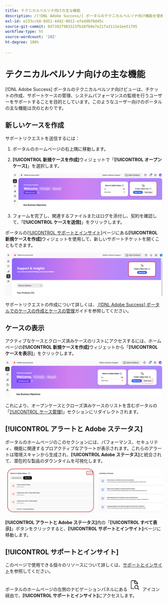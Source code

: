 ```yaml
---
title: テクニカルペルソナ向けの主な機能
description: /[!DNL Adobe Success/] ポータルのテクニカルペルソナ向け機能を使用すると、ユーザーはサポートケースを作成、管理し、システムパフォーマンスを監視し、セキュリティと機能に関連するアラートを追跡できます。
exl-id: e233ccb8-8d51-4d42-9812-efedd070d45c
source-git-commit: 0d7392f983323fb18fb9e7e21fa3111e1ee51795
workflow-type: ht
source-wordcount: '283'
ht-degree: 100%

---
```


# テクニカルペルソナ向けの主な機能

[!DNL Adobe Success] ポータルのテクニカルペルソナ向けビューは、チケットの作成、サポートケースの管理、システムパフォーマンスの監視を行うユーザーをサポートすることを目的としています。このようなユーザー向けのポータルの主な機能は次のとおりです。

## 新しいケースを作成

サポートリクエストを送信するには：

1. ポータルのホームページの右上隅に移動します。
1. **[!UICONTROL 新規ケースを作成]**&#x200B;ウィジェットで「**[!UICONTROL オープンケース]**」を選択します。

   ![新規ケースを作成](/help/adobe-success-portal/assets/technical-persona-create-case.png)

1. フォームを完了し、関連するファイルまたはログを添付し、契約を確認して、「**[!UICONTROL ケースを送信]**」をクリックします。

ポータルの[[!UICONTROL サポートとインサイト]](/help/adobe-success-portal/technical-persona/support-and-insights/support-and-insights-overview.md)ページにある&#x200B;**[!UICONTROL 新規ケースを作成]**&#x200B;ウィジェットを使用して、新しいサポートチケットを開くこともできます。

![「サポートとインサイト」タブからのケースの作成](/help/adobe-success-portal/assets/create-case-from-support-and-insights.png)

サポートリクエストの作成について詳しくは、[ [!DNL Adobe Success]  ポータルでのケースの作成とケースの管理](/help/adobe-success-portal/technical-persona/support-and-insights/create-and-manage-cases-in-the-adobe-success-portal.md)ガイドを参照してください。

## ケースの表示

アクティブなケースとクローズ済みケースのリストにアクセスするには、ホームページの&#x200B;**[!UICONTROL 新規ケースを作成]**&#x200B;ウィジェットから「**[!UICONTROL ケースを表示]**」をクリックします。

![既存のケースの表示と管理](/help/adobe-success-portal/assets/technical-persona-view-cases.png)

これにより、オープンケースとクローズ済みケースのリストを含むポータルの「[[!UICONTROL ケース管理]](/help/adobe-success-portal/technical-persona/support-and-insights/support-and-insights-overview.md#case-management)」セクションにリダイレクトされます。

## [!UICONTROL アラートと Adobe ステータス]

ポータルのホームページのこのセクションには、パフォーマンス、セキュリティ、機能に関連するプロアクティブなアラートが表示されます。これらのアラートは環境スキャンから生成され、**[!UICONTROL Adobe ステータス]**&#x200B;と統合されて、潜在的な製品のダウンタイムを可視化します。

![アラートと Adobe ステータス](/help/adobe-success-portal/assets/alerts-and-adobe-status.png)

**[!UICONTROL アラートと Adobe ステータス]**&#x200B;内の「**[!UICONTROL すべて表示]**」ボタンをクリックすると、**[!UICONTROL サポートとインサイト]**&#x200B;ページに移動します。

## [!UICONTROL サポートとインサイト]

このページで使用できる個々のリソースについて詳しくは、[サポートとインサイト](/help/adobe-success-portal/technical-persona/support-and-insights/support-and-insights-overview.md)を参照してください。

ポータルのホームページの左側のナビゲーションパネルにある ![サポートとインサイトアイコン](/help/adobe-success-portal/assets/support-and-insight-icon.png) アイコン経由で、**[!UICONTROL サポートとインサイト]**&#x200B;にアクセスします。
